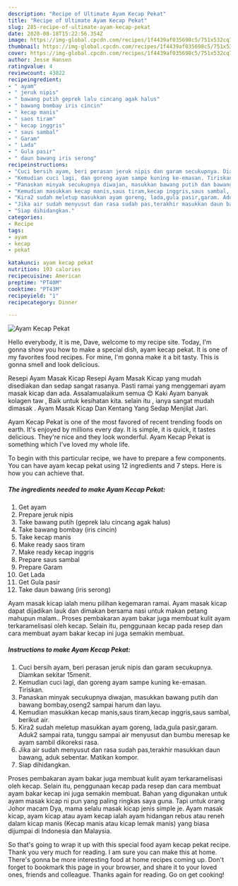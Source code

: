 ```yaml
---
description: "Recipe of Ultimate Ayam Kecap Pekat"
title: "Recipe of Ultimate Ayam Kecap Pekat"
slug: 285-recipe-of-ultimate-ayam-kecap-pekat
date: 2020-08-18T15:22:56.354Z
image: https://img-global.cpcdn.com/recipes/1f4439af035698c5/751x532cq70/ayam-kecap-pekat-foto-resep-utama.jpg
thumbnail: https://img-global.cpcdn.com/recipes/1f4439af035698c5/751x532cq70/ayam-kecap-pekat-foto-resep-utama.jpg
cover: https://img-global.cpcdn.com/recipes/1f4439af035698c5/751x532cq70/ayam-kecap-pekat-foto-resep-utama.jpg
author: Jesse Hansen
ratingvalue: 4
reviewcount: 43822
recipeingredient:
- " ayam"
- " jeruk nipis"
- " bawang putih geprek lalu cincang agak halus"
- " bawang bombay iris cincin"
- " kecap manis"
- " saos tiram"
- " kecap inggris"
- " saus sambal"
- " Garam"
- " Lada"
- " Gula pasir"
- " daun bawang iris serong"
recipeinstructions:
- "Cuci bersih ayam, beri perasan jeruk nipis dan garam secukupnya. Diamkan sekitar 15menit."
- "Kemudian cuci lagi, dan goreng ayam sampe kuning ke-emasan. Tiriskan."
- "Panaskan minyak secukupnya diwajan, masukkan bawang putih dan bawang bombay,oseng2 sampai harum dan layu."
- "Kemudian masukkan kecap manis,saus tiram,kecap inggris,saus sambal, berikut air."
- "Kira2 sudah meletup masukkan ayam goreng, lada,gula pasir,garam. Aduk2 sampai rata, tunggu sampai air menyusut dan bumbu meresap ke ayam sambil dikoreksi rasa."
- "Jika air sudah menyusut dan rasa sudah pas,terakhir masukkan daun bawang, aduk sebentar. Matikan kompor."
- "Siap dihidangkan."
categories:
- Recipe
tags:
- ayam
- kecap
- pekat

katakunci: ayam kecap pekat 
nutrition: 193 calories
recipecuisine: American
preptime: "PT40M"
cooktime: "PT43M"
recipeyield: "1"
recipecategory: Dinner

---
```



![Ayam Kecap Pekat](https://img-global.cpcdn.com/recipes/1f4439af035698c5/751x532cq70/ayam-kecap-pekat-foto-resep-utama.jpg)

Hello everybody, it is me, Dave, welcome to my recipe site. Today, I'm gonna show you how to make a special dish, ayam kecap pekat. It is one of my favorites food recipes. For mine, I'm gonna make it a bit tasty. This is gonna smell and look delicious.

Resepi Ayam Masak Kicap Resepi Ayam Masak Kicap yang mudah disediakan dan sedap sangat rasanya. Pasti ramai yang menggemari ayam masak kicap dan ada. Assalamualaikum semua 😊 Kaki Ayam banyak kolagen taw , Baik untuk kesihatan kita. selain itu , ianya sangat mudah dimasak . Ayam Masak Kicap Dan Kentang Yang Sedap Menjilat Jari.

Ayam Kecap Pekat is one of the most favored of recent trending foods on earth. It's enjoyed by millions every day. It is simple, it is quick, it tastes delicious. They're nice and they look wonderful. Ayam Kecap Pekat is something which I've loved my whole life.


To begin with this particular recipe, we have to prepare a few components. You can have ayam kecap pekat using 12 ingredients and 7 steps. Here is how you can achieve that.

<!--inarticleads1-->

##### The ingredients needed to make Ayam Kecap Pekat:

1. Get  ayam
1. Prepare  jeruk nipis
1. Take  bawang putih (geprek lalu cincang agak halus)
1. Take  bawang bombay (iris cincin)
1. Take  kecap manis
1. Make ready  saos tiram
1. Make ready  kecap inggris
1. Prepare  saus sambal
1. Prepare  Garam
1. Get  Lada
1. Get  Gula pasir
1. Take  daun bawang (iris serong)


Ayam masak kicap ialah menu pilihan kegemaran ramai. Ayam masak kicap dapat dijadikan lauk dan dimakan bersama nasi untuk makan petang mahupun malam.. Proses pembakaran ayam bakar juga membuat kulit ayam terkaramelisasi oleh kecap. Selain itu, penggunaan kecap pada resep dan cara membuat ayam bakar kecap ini juga semakin membuat. 

<!--inarticleads2-->

##### Instructions to make Ayam Kecap Pekat:

1. Cuci bersih ayam, beri perasan jeruk nipis dan garam secukupnya. Diamkan sekitar 15menit.
1. Kemudian cuci lagi, dan goreng ayam sampe kuning ke-emasan. Tiriskan.
1. Panaskan minyak secukupnya diwajan, masukkan bawang putih dan bawang bombay,oseng2 sampai harum dan layu.
1. Kemudian masukkan kecap manis,saus tiram,kecap inggris,saus sambal, berikut air.
1. Kira2 sudah meletup masukkan ayam goreng, lada,gula pasir,garam. Aduk2 sampai rata, tunggu sampai air menyusut dan bumbu meresap ke ayam sambil dikoreksi rasa.
1. Jika air sudah menyusut dan rasa sudah pas,terakhir masukkan daun bawang, aduk sebentar. Matikan kompor.
1. Siap dihidangkan.


Proses pembakaran ayam bakar juga membuat kulit ayam terkaramelisasi oleh kecap. Selain itu, penggunaan kecap pada resep dan cara membuat ayam bakar kecap ini juga semakin membuat. Bahan yang digunakan untuk ayam masak kicap ni pun yang paling ringkas saya guna. Tapi untuk orang Johor macam Dya, mama selalu masak kicap jenis simple je. Ayam masak kicap, ayam kicap atau ayam kecap ialah ayam hidangan rebus atau reneh dalam kicap manis (Kecap manis atau kicap lemak manis) yang biasa dijumpai di Indonesia dan Malaysia. 

So that's going to wrap it up with this special food ayam kecap pekat recipe. Thank you very much for reading. I am sure you can make this at home. There's gonna be more interesting food at home recipes coming up. Don't forget to bookmark this page in your browser, and share it to your loved ones, friends and colleague. Thanks again for reading. Go on get cooking!
